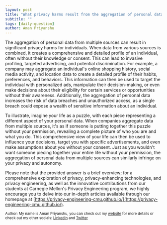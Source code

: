 ```yaml
---
layout: post
title: "What privacy harms result from the aggregation of personal data from multiple sources?"
subtitle: ""
tags: [daily-question]
author: Aman Priyanshu
---
```


The aggregation of personal data from multiple sources can result in significant privacy harms for individuals. When data from various sources is combined, it creates a comprehensive and detailed profile of an individual, often without their knowledge or consent. This can lead to invasive profiling, targeted advertising, and potential discrimination. For example, a company may aggregate an individual's online shopping history, social media activity, and location data to create a detailed profile of their habits, preferences, and behaviors. This information can then be used to target the individual with personalized ads, manipulate their decision-making, or even make decisions about their eligibility for certain services or opportunities without their awareness. Additionally, the aggregation of personal data increases the risk of data breaches and unauthorized access, as a single breach could expose a wealth of sensitive information about an individual.

To illustrate, imagine your life as a puzzle, with each piece representing a different aspect of your personal data. When companies aggregate data from multiple sources, it's as if someone is putting together this puzzle without your permission, revealing a complete picture of who you are and what you do. This comprehensive view of your life can then be used to influence your decisions, target you with specific advertisements, and even make assumptions about you without your consent. Just as you wouldn't want someone piecing together your entire life without your permission, the aggregation of personal data from multiple sources can similarly infringe on your privacy and autonomy.

Please note that the provided answer is a brief overview; for a comprehensive exploration of privacy, privacy-enhancing technologies, and privacy engineering, as well as the innovative contributions from our students at Carnegie Mellon's Privacy Engineering program, we highly encourage you to delve into our in-depth articles available through our homepage at [https://privacy-engineering-cmu.github.io/](https://privacy-engineering-cmu.github.io/).

<small>Author: My name is Aman Priyanshu, you can check out my [website](https://amanpriyanshu.github.io/) for more details or check out my other socials: [LinkedIn](https://www.linkedin.com/in/aman-priyanshu/) and [Twitter](https://twitter.com/AmanPriyanshu6)</small>
